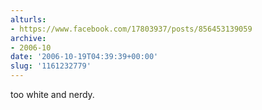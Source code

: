 ```yaml
---
alturls:
- https://www.facebook.com/17803937/posts/856453139059
archive:
- 2006-10
date: '2006-10-19T04:39:39+00:00'
slug: '1161232779'
---
```


too white and nerdy.


